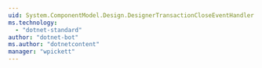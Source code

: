```yaml
---
uid: System.ComponentModel.Design.DesignerTransactionCloseEventHandler
ms.technology: 
  - "dotnet-standard"
author: "dotnet-bot"
ms.author: "dotnetcontent"
manager: "wpickett"
---
```

